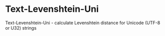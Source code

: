 # Text-Levenshtein-Uni
Text-Levenshtein-Uni - calculate Levenshtein distance for Unicode (UTF-8 or U32) strings
